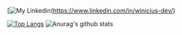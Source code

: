 
[![My Linkedin](https://generator-qrcode.vercel.app/api?url=https://www.linkedin.com/in/winicius-dev/)(https://www.linkedin.com/in/winicius-dev/)

[![Top Langs](https://github-readme-stats.vercel.app/api/top-langs/?username=anuraghazra&layout=compact)](https://github.com/anuraghazra/github-readme-stats)
![Anurag's github stats](https://github-readme-stats.vercel.app/api?username=WiniciusNvoip&show_icons=true&theme=radical)
